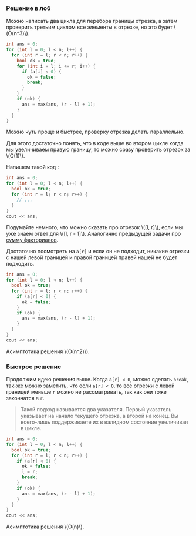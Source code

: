 ### Решение в лоб

Можно написать два цикла для перебора границы отрезка, а затем проверить третьим циклом все элементы в отрезке, но это будет \\(O(n^3)\\).

```cpp
int ans = 0;
for (int l = 0; l < n; l++) {
  for (int r = l; r < n; r++) {
    bool ok = true;
    for (int i = l; i <= r; i++) {
      if (a[i] < 0) {
        ok = false;
        break;
      }
    }
    if (ok) {
      ans = max(ans, (r - l) + 1);
    }
  }
}
```

Можно чуть проще и быстрее, проверку отрезка делать параллельно.

Для этого достаточно понять, что в коде выше во втором цикле когда мы увеличиваем правую границу, то можно сразу проверить отрезок за \\(O(1)\\).

Напишем такой код :

```cpp
int ans = 0;
for (int l = 0; l < n; l++) {
  bool ok = true;
  for (int r = l; r < n; r++) {
    // ...
  }
}
cout << ans;
```

Подумайте немного, что можно сказать про отрезок \\([l, r]\\), если мы уже знаем ответ для \\([l, r - 1]\\). Аналогично предыдущей задачи про [сумму факториалов](./sum-of-factorials.md).

Достаточно посмотреть на `a[r]` и если он не подходит, никакие отрезки с нашей левой границей и правой границей правей нашей не будет подходить.

```cpp
int ans = 0;
for (int l = 0; l < n; l++) {
  bool ok = true;
  for (int r = l; r < n; r++) {
    if (a[r] < 0) {
      ok = false;
    }
    if (ok) {
      ans = max(ans, (r - l) + 1);
    }
  }
}
cout << ans;
```
Асимптотика решения \\(O(n^2)\\).

### Быстрое решение

Продолжим идею решения выше. Когда `a[r] < 0`, можно сделать `break`, так-же можно заметить, что если `a[r] < 0`, то все отрезки с левой границей меньше `r` можно не рассматривать, так как они тоже закончатся в `r`.

> Такой подход называется два указателя. Первый указатель указывает на начало текущего отрезка, а второй на конец. Вы всего-лишь поддерживаете их в валидном состояние увеличивая в цикле.

```cpp
int ans = 0;
for (int l = 0; l < n; l++) {
  bool ok = true;
  for (int r = l; r < n; r++) {
    if (a[r] < 0) {
      ok = false;
      l = r;
      break;
    }
    if (ok) {
      ans = max(ans, (r - l) + 1);
    }
  }
}
cout << ans;
```

Асимптотика решения \\(O(n)\\).